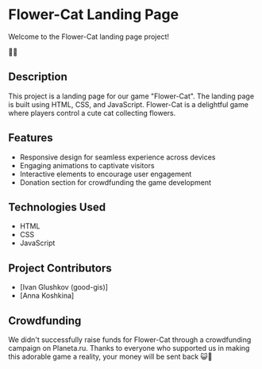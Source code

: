 # Flower-Cat Landing Page

Welcome to the Flower-Cat landing page project!

🌸🐱

## Description
This project is a landing page for our game "Flower-Cat". The landing page is built using HTML, CSS, and JavaScript. Flower-Cat is a delightful game where players control a cute cat collecting flowers.

## Features
- Responsive design for seamless experience across devices
- Engaging animations to captivate visitors
- Interactive elements to encourage user engagement
- Donation section for crowdfunding the game development

## Technologies Used
- HTML
- CSS
- JavaScript

## Project Contributors
- [Ivan Glushkov (good-gis)]
- [Anna Koshkina]

## Crowdfunding
We didn't successfully raise funds for Flower-Cat through a crowdfunding campaign on Planeta.ru. Thanks to everyone who supported us in making this adorable game a reality, your money will be sent back
😺🌼
